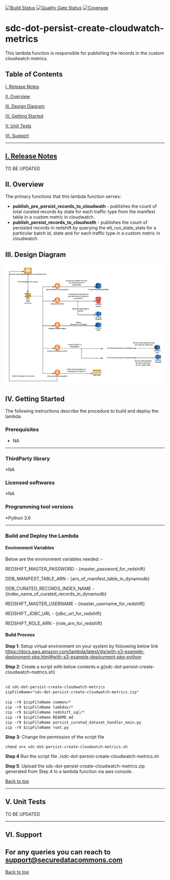 
[![Build Status](https://travis-ci.com/usdot-jpo-sdc/sdc-dot-persist-create-cloudwatch-metrics.svg?branch=master)](https://travis-ci.com/usdot-jpo-sdc/sdc-dot-persist-create-cloudwatch-metrics)
[![Quality Gate Status](https://sonarcloud.io/api/project_badges/measure?project=usdot-jpo-sdc_sdc-dot-persist-create-cloudwatch-metrics&metric=alert_status)](https://sonarcloud.io/dashboard?id=usdot-jpo-sdc_sdc-dot-persist-create-cloudwatch-metrics)
[![Coverage](https://sonarcloud.io/api/project_badges/measure?project=usdot-jpo-sdc_sdc-dot-persist-create-cloudwatch-metrics&metric=coverage)](https://sonarcloud.io/dashboard?id=usdot-jpo-sdc_sdc-dot-persist-create-cloudwatch-metrics)
# sdc-dot-persist-create-cloudwatch-metrics
This lambda function is responsible for publishing the records in the custom cloudwatch metrics.

<a name="toc"/>

## Table of Contents

[I. Release Notes](#release-notes)

[II. Overview](#overview)

[III. Design Diagram](#design-diagram)

[IV. Getting Started](#getting-started)

[V. Unit Tests](#unit-tests)

[VI. Support](#support)

---

<a name="release-notes"/>


## [I. Release Notes](ReleaseNotes.md)
TO BE UPDATED

<a name="overview"/>

## II. Overview
The primary functions that this lambda function serves:
* **publish_pre_persist_records_to_cloudwath** - publishes the count of total curated records by state for each traffic type from the manifest table in a custom metric in cloudwatch. 
* **publish_persist_records_to_cloudwath** - publishes the count of persisted records in redshift by querying the elt_run_state_stats for a particular batch id, state and for each traffic type in a custom metric in cloudwatch.

<a name="design-diagram"/>

## III. Design Diagram

![sdc-dot-persist-create-cloudwatch-metrics](images/waze-data-persistence.png)

<a name="getting-started"/>

## IV. Getting Started

The following instructions describe the procedure to build and deploy the lambda.

### Prerequisites
* NA 

---
### ThirdParty library

*NA

### Licensed softwares

*NA

### Programming tool versions

*Python 3.6


---
### Build and Deploy the Lambda

#### Environment Variables
Below are the environment variables needed :- 

REDSHIFT_MASTER_PASSWORD - {master_password_for_redshift}

DDB_MANIFEST_TABLE_ARN - {arn_of_manifest_table_in_dynamodb}

DDB_CURATED_RECORDS_INDEX_NAME - {index_name_of_curated_records_in_dynamodb}

REDSHIFT_MASTER_USERNAME - {master_username_for_redshift}

REDSHIFT_JDBC_URL - {jdbc_url_for_redshift}

REDSHIFT_ROLE_ARN - {role_arn_for_redshift}

#### Build Process

**Step 1**: Setup virtual environment on your system by foloowing below link
https://docs.aws.amazon.com/lambda/latest/dg/with-s3-example-deployment-pkg.html#with-s3-example-deployment-pkg-python

**Step 2**: Create a script with below contents e.g(sdc-dot-persist-create-cloudwatch-metrics.sh)
```#!/bin/sh

cd sdc-dot-persist-create-cloudwatch-metrics
zipFileName="sdc-dot-persist-create-cloudwatch-metrics.zip"

zip -r9 $zipFileName common/*
zip -r9 $zipFileName lambdas/*
zip -r9 $zipFileName redshift_sql/*
zip -r9 $zipFileName README.md
zip -r9 $zipFileName persist_curated_dataset_handler_main.py
zip -r9 $zipFileName root.py
```

**Step 3**: Change the permission of the script file

```
chmod u+x sdc-dot-persist-create-cloudwatch-metrics.sh
```

**Step 4** Run the script file
./sdc-dot-persist-create-cloudwatch-metrics.sh

**Step 5**: Upload the sdc-dot-persist-create-cloudwatch-metrics.zip generated from Step 4 to a lambda function via aws console.

[Back to top](#toc)

---
<a name="unit-tests"/>

## V. Unit Tests

TO BE UPDATED

---
<a name="support"/>

## VI. Support

For any queries you can reach to support@securedatacommons.com
---
[Back to top](#toc)

